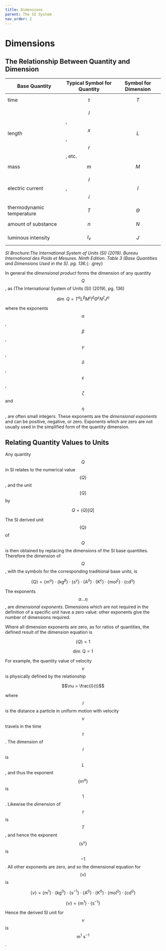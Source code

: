 ```yaml
---
title: Dimensions
parent: The SI System
nav_order: 2
---
```


# Dimensions

## The Relationship Between Quantity and Dimension

| **Base Quantity**         | **Typical Symbol for Quantity** | **Symbol for Dimension** |
|---------------------------|---------------------------------|--------------------------|
| time                      | $$t$$                           | $$T$$                    |
| length                    | $$l$$, $$x$$, $$r$$, etc.       | $$L$$                    |
| mass                      | $$m$$                           | $$M$$                    |
| electric current          | $$I$$, $$i$$                    | $$I$$                    |
| thermodynamic temperature | $$T$$                           | $$Θ$$                    |
| amount of substance       | $$n$$                           | $$N$$                    |
| luminous intensity        | $$I_v$$                         | $$J$$                    |

_SI Brochure:The International System of Units (SI) (2019). Bureau International des Poids et Mesures. Ninth Edition. Table 3 (Base Quantities and Dimensions Used in the S). pg. 136._{: .grey}

In general the _dimensional product_ forms the dimension of any quantity $$Q$$, as (The International System of Units (SI) (2019), pg. 136)

$$\dim\ Q = T^α L^β M^γ I^δ Θ^ε N^ζ J^η$$

where the exponents $$α$$, $$β$$, $$γ$$, $$δ$$, $$ε$$, $$ζ$$ and $$η$$, are often small integers. These exponents are the _dimensional exponents_ and can be positive, negative, or zero. Exponents which are zero are not usually used in the simplified form of the quantity dimension.

## Relating Quantity Values to Units

Any quantity $$Q$$ in SI relates to the numerical value $$\left\{ Q \right\}$$, and the unit $$\left[ Q \right]$$ by

$$Q = \left\{ Q \right\}\left[ Q \right]$$

The SI derived unit $$\left\{\text{Q}\right\}$$ of $$Q$$ is then obtained by replacing the dimensions of the SI base quantities. Therefore the dimension of $$Q$$, with the symbols for the corresponding traditional base units, is

$$\left\{\text{Q}\right\} = \left\{\text{m}^α\right\} \cdot \left\{\text{kg}^β\right\} \cdot \left\{\text{s}^γ\right\} \cdot \left\{\text{A}^δ\right\} \cdot \left\{\text{K}^ε\right\} \cdot \left\{\text{mol}^ζ\right\} \cdot \left\{\text{cd}^η\right\}$$

The exponents $$α \ldots η$$, are _dimensional exponents_. Dimensions which are not required in the definition of a specific unit have a zero value: other exponents give the number of dimensions required.

Where all dimension exponents are zero, as for ratios of quantities, the defined result of the dimension equation is

$$\left\{ Q \right\} = 1$$

$$\dim\ \text{Q} = 1$$

For example, the quantity value of velocity $$\nu$$ is physically defined by the relationship

$$\nu = \frac{l}{t}$$

where $$l$$ is the distance a particle in uniform motion with velocity $$\nu$$ travels in the time $$t$$. The dimension of $$l$$ is $$L$$, and thus the exponent $$\left\{ \text{m} ^ \alpha \right\}$$ is $$1$$. Likewise the dimension of $$t$$ is $$T$$, and hence the exponent $$\left\{\text{s}^γ\right\}$$ is $$-1$$. All other exponents are zero, and so the dimensional equation for $$\left\{ \nu \right\}$$ is

$$\left\{ \nu \right\} = \left\{\text{m}^1\right\} \cdot \left\{\text{kg}^0\right\} \cdot \left\{\text{s}^{-1}\right\} \cdot \left\{\text{A}^0\right\} \cdot \left\{\text{K}^0\right\} \cdot \left\{\text{mol}^0\right\} \cdot \left\{\text{cd}^0\right\}$$

$$\left\{ \nu \right\} = \left\{\text{m}^1\right\} \cdot \left\{\text{s}^{-1}\right\}$$

Hence the derived SI unit for $$\nu$$ is $$\text{m}^1\ \text{s}^{-1}$$.
